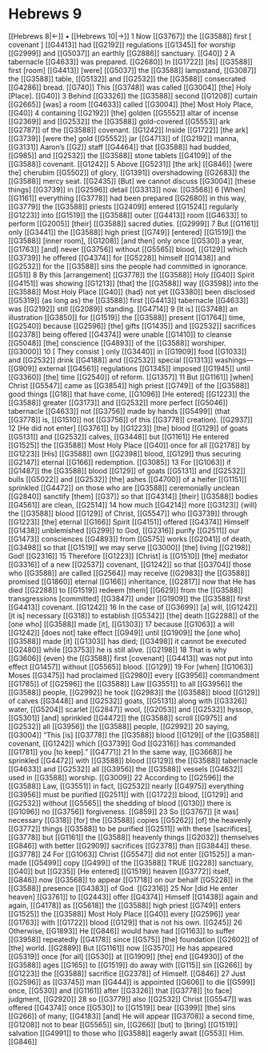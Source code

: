# Hebrews 9
[[Hebrews 8|←]] • [[Hebrews 10|→]]
1 Now [[G3767]] the [[G3588]] first [ covenant ] [[G4413]] had [[G2192]] regulations [[G1345]] for worship [[G2999]] and [[G5037]] an earthly [[G2886]] sanctuary. [[G40]] 
2 A tabernacle [[G4633]] was prepared. [[G2680]] In [[G1722]] [its] [[G3588]] first [room] [[G4413]] [were] [[G5037]] the [[G3588]] lampstand, [[G3087]] the [[G3588]] table, [[G5132]] and [[G2532]] the [[G3588]] consecrated [[G4286]] bread. [[G740]] This [[G3748]] was called [[G3004]] [the] Holy [Place]. [[G40]] 
3 Behind [[G3326]] the [[G3588]] second [[G1208]] curtain [[G2665]] [was] a room [[G4633]] called [[G3004]] [the] Most Holy Place, [[G40]] 
4 containing [[G2192]] [the] golden [[G5552]] altar of incense [[G2369]] and [[G2532]] the [[G3588]] gold-covered [[G5553]] ark [[G2787]] of the [[G3588]] covenant. [[G1242]] Inside [[G1722]] [the ark] [[G3739]] [were the] gold [[G5552]] jar [[G4713]] of [[G2192]] manna, [[G3131]] Aaron’s [[G2]] staff [[G4464]] that [[G3588]] had budded, [[G985]] and [[G2532]] the [[G3588]] stone tablets [[G4109]] of the [[G3588]] covenant. [[G1242]] 
5 Above [[G5231]] [the ark] [[G846]] [were the] cherubim [[G5502]] of glory, [[G1391]] overshadowing [[G2683]] the [[G3588]] mercy seat. [[G2435]] [But] we cannot discuss [[G3004]] [these things] [[G3739]] in [[G2596]] detail [[G3313]] now. [[G3568]] 
6 [When] [[G1161]] everything [[G3778]] had been prepared [[G2680]] in this way, [[G3779]] the [[G3588]] priests [[G2409]] entered [[G1524]] regularly [[G1223]] into [[G1519]] the [[G3588]] outer [[G4413]] room [[G4633]] to perform [[G2005]] [their] [[G3588]] sacred duties. [[G2999]] 
7 But [[G1161]] only [[G3441]] the [[G3588]] high priest [[G749]] [entered] [[G1519]] the [[G3588]] [inner room], [[G1208]] [and then] only once [[G530]] a year, [[G1763]] [and] never [[G3756]] without [[G5565]] blood, [[G129]] which [[G3739]] he offered [[G4374]] for [[G5228]] himself [[G1438]] and [[G2532]] for the [[G3588]] sins the people had committed in ignorance. [[G51]] 
8 By this [arrangement] [[G3778]] the [[G3588]] Holy [[G40]] Spirit [[G4151]] was showing [[G1213]] [that] the [[G3588]] way [[G3598]] into the [[G3588]] Most Holy Place [[G40]] {had} not yet [[G3380]] been disclosed [[G5319]] {as long as} the [[G3588]] first [[G4413]] tabernacle [[G4633]] was [[G2192]] still [[G2089]] standing. [[G4714]] 
9 [It is] [[G3748]] an illustration [[G3850]] for [[G1519]] the [[G3588]] present [[G1764]] time, [[G2540]] because [[G2596]] [the] gifts [[G1435]] and [[G2532]] sacrifices [[G2378]] being offered [[G4374]] were unable [[G1410]] to cleanse [[G5048]] [the] conscience [[G4893]] of the [[G3588]] worshiper. [[G3000]] 
10 [ They consist ] only [[G3440]] in [[G1909]] food [[G1033]] and [[G2532]] drink [[G4188]] and [[G2532]] special [[G1313]] washings— [[G909]] external [[G4561]] regulations [[G1345]] imposed [[G1945]] until [[G3360]] [the] time [[G2540]] of reform. [[G1357]] 
11 But [[G1161]] [when] Christ [[G5547]] came as [[G3854]] high priest [[G749]] of the [[G3588]] good things [[G18]] that have come, [[G1096]] [He entered] [[G1223]] the [[G3588]] greater [[G3173]] and [[G2532]] more perfect [[G5046]] tabernacle [[G4633]] not [[G3756]] made by hands [[G5499]] (that [[G3778]] is, [[G1510]] not [[G3756]] of this [[G3778]] creation). [[G2937]] 
12 [He did not enter] [[G3761]] by [[G1223]] [the] blood [[G129]] of goats [[G5131]] and [[G2532]] calves, [[G3448]] but [[G1161]] He entered [[G1525]] the [[G3588]] Most Holy Place [[G40]] once for all [[G2178]] by [[G1223]] [His] [[G3588]] own [[G2398]] blood, [[G129]] thus securing [[G2147]] eternal [[G166]] redemption. [[G3085]] 
13 For [[G1063]] if [[G1487]] the [[G3588]] blood [[G129]] of goats [[G5131]] and [[G2532]] bulls [[G5022]] and [[G2532]] [the] ashes [[G4700]] of a heifer [[G1151]] sprinkled [[G4472]] on those who are [[G3588]] ceremonially unclean [[G2840]] sanctify [them] [[G37]] so that [[G4314]] [their] [[G3588]] bodies [[G4561]] are clean, [[G2514]] 
14 how much [[G4214]] more [[G3123]] {will} the [[G3588]] blood [[G129]] of Christ, [[G5547]] who [[G3739]] through [[G1223]] [the] eternal [[G166]] Spirit [[G4151]] offered [[G4374]] Himself [[G1438]] unblemished [[G299]] to God, [[G2316]] purify [[G2511]] our [[G1473]] consciences [[G4893]] from [[G575]] works [[G2041]] of death, [[G3498]] so that [[G1519]] we may serve [[G3000]] [the] living [[G2198]] God! [[G2316]] 
15 Therefore [[G1223]] [Christ] is [[G1510]] [the] mediator [[G3316]] of a new [[G2537]] covenant, [[G1242]] so that [[G3704]] those who [[G3588]] are called [[G2564]] may receive [[G2983]] the [[G3588]] promised [[G1860]] eternal [[G166]] inheritance, [[G2817]] now that He has died [[G2288]] to [[G1519]] redeem [them] [[G629]] from the [[G3588]] transgressions [committed] [[G3847]] under [[G1909]] the [[G3588]] first [[G4413]] covenant. [[G1242]] 
16 In the case of [[G3699]] [a] will, [[G1242]] [it is] necessary [[G318]] to establish [[G5342]] [the] death [[G2288]] of the [one who] [[G3588]] made [it], [[G1303]] 
17 because [[G1063]] a will [[G1242]] [does not] take effect [[G949]] until [[G1909]] the [one who] [[G3588]] made [it] [[G1303]] has died; [[G3498]] it cannot be executed [[G2480]] while [[G3753]] he is still alive. [[G2198]] 
18 That is why [[G3606]] {even} the [[G3588]] first [covenant] [[G4413]] was not put into effect [[G1457]] without [[G5565]] blood. [[G129]] 
19 For [when] [[G1063]] Moses [[G3475]] had proclaimed [[G2980]] every [[G3956]] commandment [[G1785]] of [[G2596]] the [[G3588]] Law [[G3551]] to all [[G3956]] the [[G3588]] people, [[G2992]] he took [[G2983]] the [[G3588]] blood [[G129]] of calves [[G3448]] and [[G2532]] goats, [[G5131]] along with [[G3326]] water, [[G5204]] scarlet [[G2847]] wool, [[G2053]] and [[G2532]] hyssop, [[G5301]] [and] sprinkled [[G4472]] the [[G3588]] scroll [[G975]] and [[G2532]] all [[G3956]] the [[G3588]] people, [[G2992]] 
20 saying, [[G3004]] “This [is] [[G3778]] the [[G3588]] blood [[G129]] of the [[G3588]] covenant, [[G1242]] which [[G3739]] God [[G2316]] has commanded [[G1781]] you [to keep].” [[G4771]] 
21 In the same way, [[G3668]] he sprinkled [[G4472]] with [[G3588]] blood [[G129]] the [[G3588]] tabernacle [[G4633]] and [[G2532]] all [[G3956]] the [[G3588]] vessels [[G4632]] used in [[G3588]] worship. [[G3009]] 
22 According to [[G2596]] the [[G3588]] Law, [[G3551]] in fact, [[G2532]] nearly [[G4975]] everything [[G3956]] must be purified [[G2511]] with [[G1722]] blood, [[G129]] and [[G2532]] without [[G5565]] the shedding of blood [[G130]] there is [[G1096]] no [[G3756]] forgiveness. [[G859]] 
23 So [[G3767]] [it was] necessary [[G318]] [for] the [[G3588]] copies [[G5262]] [of] the heavenly [[G3772]] things [[G3588]] to be purified [[G2511]] with these [sacrifices], [[G3778]] but [[G1161]] the [[G3588]] heavenly things [[G2032]] themselves [[G846]] with better [[G2909]] sacrifices [[G2378]] than [[G3844]] these. [[G3778]] 
24 For [[G1063]] Christ [[G5547]] did not enter [[G1525]] a man-made [[G5499]] copy [[G499]] of the [[G3588]] TRUE [[G228]] sanctuary, [[G40]] but [[G235]] [He entered] [[G1519]] heaven [[G3772]] itself, [[G846]] now [[G3568]] to appear [[G1718]] on our behalf [[G5228]] in the [[G3588]] presence [[G4383]] of God. [[G2316]] 
25 Nor [did He enter heaven] [[G3761]] to [[G2443]] offer [[G4374]] Himself [[G1438]] again and again, [[G4178]] as [[G5618]] the [[G3588]] high priest [[G749]] enters [[G1525]] the [[G3588]] Most Holy Place [[G40]] every [[G2596]] year [[G1763]] with [[G1722]] blood [[G129]] that is not his own. [[G245]] 
26 Otherwise, [[G1893]] He [[G846]] would have had [[G1163]] to suffer [[G3958]] repeatedly [[G4178]] since [[G575]] [the] foundation [[G2602]] of [the] world. [[G2889]] But [[G1161]] now [[G3570]] He has appeared [[G5319]] once [for all] [[G530]] at [[G1909]] [the] end [[G4930]] of the [[G3588]] ages [[G165]] to [[G1519]] do away with [[G115]] sin [[G266]] by [[G1223]] the [[G3588]] sacrifice [[G2378]] of Himself. [[G846]] 
27 Just [[G2596]] as [[G3745]] man [[G444]] is appointed [[G606]] to die [[G599]] once, [[G530]] and [[G1161]] after [[G3326]] that [[G3778]] [to face] judgment, [[G2920]] 
28 so [[G3779]] also [[G2532]] Christ [[G5547]] was offered [[G4374]] once [[G530]] to [[G1519]] bear [[G399]] [the] sins [[G266]] of many; [[G4183]] [and] He will appear [[G3708]] a second time, [[G1208]] not to bear [[G5565]] sin, [[G266]] [but] to [bring] [[G1519]] salvation [[G4991]] to those who [[G3588]] eagerly await [[G553]] Him. [[G846]] 
